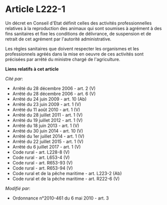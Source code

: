# Article L222-1

Un décret en Conseil d'Etat définit celles des activités professionnelles relatives à la reproduction des animaux qui sont
soumises à agrément à des fins sanitaires et fixe les conditions de délivrance, de suspension et de retrait de cet agrément
par l'autorité administrative. 

Les règles sanitaires que doivent respecter les organismes et les professionnels agréés dans la mise en oeuvre de ces
activités sont précisées par arrêté du ministre chargé de l'agriculture.

**Liens relatifs à cet article**

_Cité par_:

  - Arrêté du 28 décembre 2006 - art. 2 (V)
  - Arrêté du 28 décembre 2006 - art. 6 (V)
  - Arrêté du 24 juin 2009 - art. 10 (Ab)
  - Arrêté du 23 juin 2009 - art. 1 (V)
  - Arrêté du 11 août 2010 - art. 1 (V)
  - Arrêté du 28 juillet 2011 - art. 1 (V)
  - Arrêté du 19 juillet 2012 - art. 1 (V)
  - Arrêté du 18 juin 2013 - art. 1 (V)
  - Arrêté du 30 juin 2014 - art. 10 (V)
  - Arrêté du 1er juillet 2014 - art. 1 (V)
  - Arrêté du 22 juillet 2015 - art. 1 (V)
  - Arrêté du 6 juillet 2017 - art. 1 (V)
  - Code rural - art. L228-8 (V)
  - Code rural - art. L653-4 (V)
  - Code rural - art. R653-93 (V)
  - Code rural - art. R653-94 (V)
  - Code rural et de la pêche maritime - art. L223-2 (Ab)
  - Code rural et de la pêche maritime - art. R222-6 (V)

_Modifié par_:

  - Ordonnance n°2010-461 du 6 mai 2010 - art. 3
